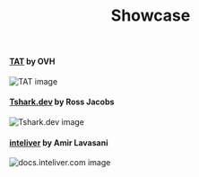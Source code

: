 ﻿---
title: Showcase
disableToc: true
---

#### [TAT](https://ovh.github.io/tat/overview/) by OVH
![TAT image](images/showcase/tat.png?width=50pc)

#### [Tshark.dev](https://tshark.dev) by Ross Jacobs
![Tshark.dev image](images/showcase/tshark_dev.png?width=50pc)

#### [inteliver](https://docs.inteliver.com) by Amir Lavasani
![docs.inteliver.com image](images/showcase/inteliver_docs.png?width=50pc)

